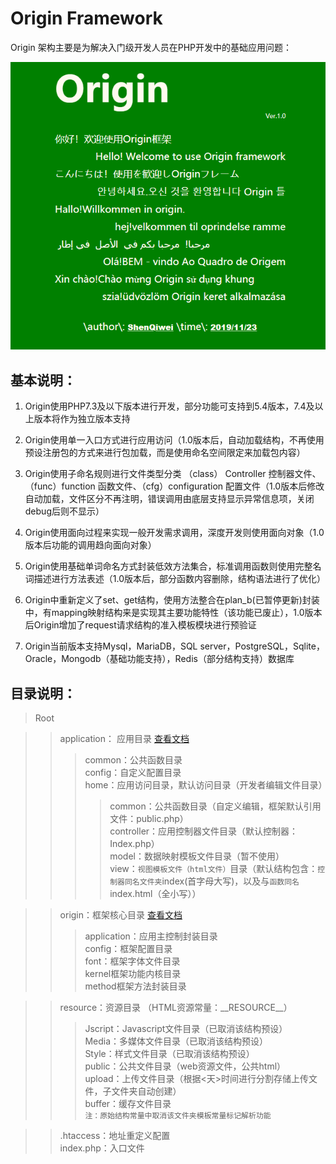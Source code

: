 # Origin Framework
Origin 架构主要是为解决入门级开发人员在PHP开发中的基础应用问题： 

![欢迎页](https://github.com/shenqiwei/Origin-Framework/blob/master/Screenshot/welcome.png)
## 基本说明：
1) Origin使用PHP7.3及以下版本进行开发，部分功能可支持到5.4版本，7.4及以上版本将作为独立版本支持

2) Origin使用单一入口方式进行应用访问（1.0版本后，自动加载结构，不再使用预设注册包的方式来进行包加载，而是使用命名空间限定来加载包内容）

3) Origin使用子命名规则进行文件类型分类 （class） Controller 控制器文件、（func）function 函数文件、（cfg）configuration 配置文件（1.0版本后修改自动加载，文件区分不再注明，错误调用由底层支持显示异常信息项，关闭debug后则不显示）

4) Origin使用面向过程来实现一般开发需求调用，深度开发则使用面向对象（1.0版本后功能的调用趋向面向对象）

5) Origin使用基础单词命名方式封装低效方法集合，标准调用函数则使用完整名词描述进行方法表述（1.0版本后，部分函数内容删除，结构语法进行了优化）

6) Origin中重新定义了set、get结构，使用方法整合在plan_b(已暂停更新)封装中，有mapping映射结构来是实现其主要功能特性（该功能已废止），1.0版本后Origin增加了request请求结构的准入模板模块进行预验证

7) Origin当前版本支持Mysql，MariaDB，SQL server，PostgreSQL，Sqlite，Oracle，Mongodb（基础功能支持），Redis（部分结构支持）数据库   

## 目录说明：
> Root

>>application： 应用目录 <a href="https://github.com/shenqiwei/Origin-Framework/tree/master/application">查看文档</a>  
>>>common：公共函数目录  
config：自定义配置目录  
home：应用访问目录，默认访问目录（开发者编辑文件目录）  
>>>>common：公共函数目录（自定义编辑，框架默认引用文件：public.php）  
controller：应用控制器文件目录（默认控制器：Index.php）  
model：数据映射模板文件目录（暂不使用）  
view：`视图模板文件（html文件）`目录（默认结构包含：`控制器同名文件夹`index(首字母大写)，以及与`函数同名`index.html（全小写））   

>>origin：框架核心目录 <a href="https://github.com/shenqiwei/Origin-Framework/tree/master/origin">查看文档</a>  
>>>application：应用主控制封装目录  
config：框架配置目录  
font：框架字体文件目录  
kernel框架功能内核目录  
method框架方法封装目录

>>resource：资源目录  （HTML资源常量：\_\_RESOURCE__）
>>>Jscript：Javascript文件目录（已取消该结构预设）  
Media：多媒体文件目录（已取消该结构预设）  
Style：样式文件目录（已取消该结构预设）  
public：公共文件目录（web资源文件，公共html）   
upload：上传文件目录（根据<天>时间进行分割存储上传文件，子文件夹自动创建）   
buffer：缓存文件目录   
`注：原始结构常量中取消该文件夹模板常量标记解析功能`

>>.htaccess：地址重定义配置  
>>index.php：入口文件  
